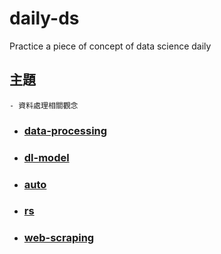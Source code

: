 # daily-ds
Practice a piece of concept of data science daily

## 主題
    - 資料處理相關觀念
- ### [data-processing](./data-processing)
- ### [dl-model](./dl-model)
- ### [auto](./auto)
- ### [rs](./rs)
- ### [web-scraping](./web-scraping)
